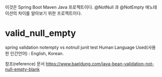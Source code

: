 이것은 Spring Boot Maven Java 프로젝트이다. 
@NotNull 과 @NotEmpty 애노테이션의 차이를 알아보기 위한 프로젝트이다.
# valid_null_empty
spring validation notempty vs notnull junit test
Human Language Used(사용한 인간언어) : English, Korean.

참조(reference) 문서
https://www.baeldung.com/java-bean-validation-not-null-empty-blank
